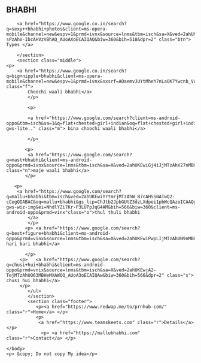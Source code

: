 <!DOCTYPE html>
<html>
<meta name="viewport" content="width=device-width, initial-scale=1.0">
    <head>
        <title>bhabhi ki jai</title>
    </head>
    <body> <section class ="header">
        <h1>BHABHI</h2>
        
        <a href="https://www.google.co.in/search?q=sexy++bhabhi+photos&client=ms-opera-mobile&channel=new&espv=1&prmd=ivnx&source=lnms&tbm=isch&sa=X&ved=2ahUKEwjur_Wx-sPzAhV-IbcAHVzVBhAQ_AUoAXoECAIQAQ&biw=360&bih=518&dpr=2" class="btn"> Types </a>
        
        </section>
        <section class="middle">
    <p>
        <a href="https://www.google.co.in/search?q=big+nipple+bhabhi&client=ms-opera-mobile&channel=new&espv=1&prmd=ivnx&sxsrf=AOaemvJUYtMheh7nLaOK7Ywcnb_VckYW4A:1634015793243&source=lnms&tbm=isch&sa=X&ved=2ahUKEwjWz6aXj8TzAhWz7HMBHV6lDUwQ_AUoAXoECAIQAQ&biw=360&bih=518&dpr=2" class="f">
            Choochi waali bhabhi</a> 
            </p>
            
            <p>
                
            <a href="https://www.google.com/search?client=ms-android-oppo&tbm=isch&sa=1&q=flat+chested+girl+indian&oq=flat+chested+girl+indian&aqs=mobile-gws-lite.." class="m"> bina choochi waali bhabhi</a>
                
            </p>
            
           <p>
            <a href="https://www.google.com/search?q=mast+bhabhi&client=ms-android-oppo&prmd=ivnx&source=lnms&tbm=isch&sa=X&ved=2ahUKEwiGj4iJjMTzAhV27nMBHejFB4IQ_AUoAXoECAIQAQ&biw=360&bih=566&dpr=2" class="n">maje waali bhabhi</a>
           </p>
           
       <p>    
        <a href="https://www.google.com/search?q=mallu+bhabhi&tbm=isch&ved=2ahUKEwiYrtmrjMTzAhW_B7cAHSSNATwQ2-cCegQIABAC&oq=mallu+bhabhi&gs_lcp=ChJtb2JpbGUtZ3dzLXdpei1pbWcQAzoICAAQgAQQsQM6BQgAEIAEOgYIABAHEB5QlydYlT5grkBoAHAAeACAAcgCiAGtFpIBBjItMTAuMZgBAKABAcABAQ&sclient=mobile-gws-wiz-img&ei=NhdlYZi7Kr-P3LUPpJqG4AM&bih=566&biw=360&client=ms-android-oppo&prmd=vinx"class="o">thul thuli bhabhi
            </a> 
            </p>
           <p> <a href="https://www.google.com/search?q=best+figure+bhabhi&client=ms-android-oppo&prmd=vinx&source=lnms&tbm=isch&sa=X&ved=2ahUKEwiPwpLIjMTzAhUN9nMBHY6FBgUQ_AUoAnoECAIQAg&biw=360&bih=566&dpr=2"class="q"> hari bari bhabhi</a>
               
           </p>
         <p>   <a href="https://www.google.com/search?q=chusi+hui+bhabhi&client=ms-android-oppo&prmd=vnix&source=lnms&tbm=isch&sa=X&ved=2ahUKEwjA2-TejMTzAhUO63MBHeMXAWQQ_AUoA3oECAIQAw&biw=360&bih=566&dpr=2" class="s">  chusi hui bhabhi</a>
         </p>
            </ul>
            </section>
            <section class="footer">
               <p><a href="https://www.redwap.me/to/prnhub-com/" class="r">Home</a> </p>
               <p>
                <a href="https://www.teamskeets.com" class="r">Details</a></p>
                 <p> <a href="https://mallubhabhi.com" class="r">Contact</a> </p>
        
    </body>
    <p> &copy; Do not copy My idea</p>
</html>
